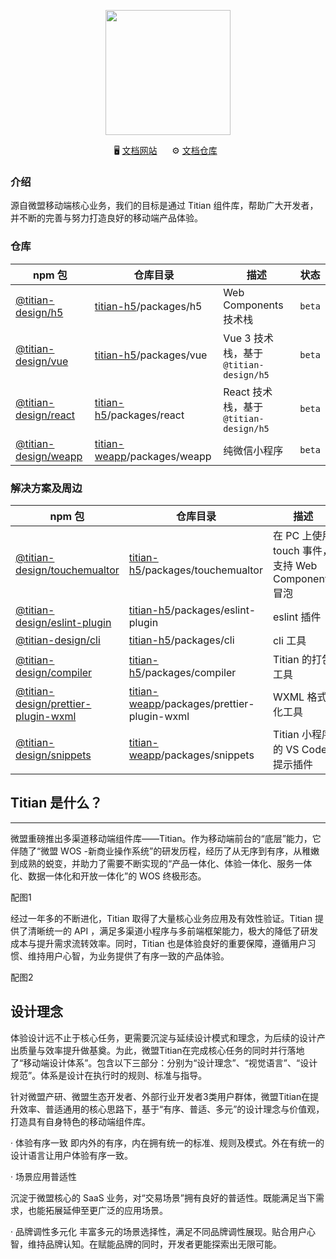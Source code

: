 <p align="center">
<img src="https://cdn2.weimob.com/saas/saas-fe-sirius-orion-node/production/157/titian-logo.png" width="200" />
</p>

<p align="center">
  🖥️&nbsp;<a href="https://titian.design.weimob.com/">文档网站</a>
  &nbsp;&nbsp;&nbsp;&nbsp;
  ⚙️&nbsp;<a href="https://github.com/weimob-tech/titian-h5">文档仓库</a>
  &nbsp;
</p>


### 介绍

源自微盟移动端核心业务，我们的目标是通过 Titian 组件库，帮助广大开发者，并不断的完善与努力打造良好的移动端产品体验。

### 仓库

| npm 包                                                                     | 仓库目录                                                                   | 描述                                   | 状态   |
| -------------------------------------------------------------------------- | -------------------------------------------------------------------------- | -------------------------------------- | ------ |
| [@titian-design/h5](https://www.npmjs.com/package/@titian-design/h5)       | [titian-h5](https://github.com/weimob-tech/titian-h5)/packages/h5          | Web Components 技术栈                  | `beta` |
| [@titian-design/vue](https://www.npmjs.com/package/@titian-design/vue)     | [titian-h5](https://github.com/weimob-tech/titian-h5)/packages/vue         | Vue 3 技术栈，基于 `@titian-design/h5` | `beta` |
| [@titian-design/react](https://www.npmjs.com/package/@titian-design/react) | [titian-h5](https://github.com/weimob-tech/titian-h5)/packages/react       | React 技术栈，基于 `@titian-design/h5` | `beta` |
| [@titian-design/weapp](https://www.npmjs.com/package/@titian-design/weapp) | [titian-weapp](https://github.com/weimob-tech/titian-weapp)/packages/weapp | 纯微信小程序                           | `beta` |

### 解决方案及周边

| npm 包                                                                                                   | 仓库目录                                                                                  | 描述                                              | 状态   |
| -------------------------------------------------------------------------------------------------------- | ----------------------------------------------------------------------------------------- | ------------------------------------------------- | ------ |
| [@titian-design/touchemualtor](https://www.npmjs.com/package/@titian-design/touchemualtor)               | [titian-h5](https://github.com/weimob-tech/titian-h5)/packages/touchemualtor              | 在 PC 上使用 touch 事件，支持 Web Components 冒泡 | `beta` |
| [@titian-design/eslint-plugin](https://www.npmjs.com/package/@titian-design/eslint-plugin)               | [titian-h5](https://github.com/weimob-tech/titian-h5)/packages/eslint-plugin              | eslint 插件                                       | `beta` |
| [@titian-design/cli](https://www.npmjs.com/package/@titian-design/cli)                                   | [titian-h5](https://github.com/weimob-tech/titian-h5)/packages/cli                        | cli 工具                                          | `beta` |
| [@titian-design/compiler](https://www.npmjs.com/package/@titian-design/compiler)                         | [titian-h5](https://github.com/weimob-tech/titian-h5)/packages/compiler                   | Titian 的打包工具                                 | `beta` |
| [@titian-design/prettier-plugin-wxml](https://www.npmjs.com/package/@titian-design/prettier-plugin-wxml) | [titian-weapp](https://github.com/weimob-tech/titian-weapp)/packages/prettier-plugin-wxml | WXML 格式化工具                                   | `beta` |
| [@titian-design/snippets](https://www.npmjs.com/package/@titian-design/snippets)                         | [titian-weapp](https://github.com/weimob-tech/titian-weapp)/packages/snippets             | Titian 小程序的 VS Code 提示插件                  | `beta` |

## Titian 是什么？
---
微盟重磅推出多渠道移动端组件库——Titian。作为移动端前台的“底层”能力，它伴随了“微盟 WOS -新商业操作系统”的研发历程，经历了从无序到有序，从稚嫩到成熟的蜕变，并助力了需要不断实现的“产品一体化、体验一体化、服务一体化、数据一体化和开放一体化”的 WOS 终极形态。

配图1

经过一年多的不断进化，Titian 取得了大量核心业务应用及有效性验证。Titian 提供了清晰统一的 API ，满足多渠道小程序与多前端框架能力，极大的降低了研发成本与提升需求流转效率。同时，Titian 也是体验良好的重要保障，遵循用户习惯、维持用户心智，为业务提供了有序一致的产品体验。

配图2

## 设计理念

体验设计远不止于核心任务，更需要沉淀与延续设计模式和理念，为后续的设计产出质量与效率提升做基奠。为此，微盟Titian在完成核心任务的同时并行落地了“移动端设计体系”。包含以下三部分：分别为“设计理念”、“视觉语言”、“设计规范”。体系是设计在执行时的规则、标准与指导。

针对微盟产研、微盟生态开发者、外部行业开发者3类用户群体，微盟Titian在提升效率、普适通用的核心思路下，基于“有序、普适、多元”的设计理念与价值观，打造具有自身特色的移动端组件库。

· 体验有序一致
即内外的有序，内在拥有统一的标准、规则及模式。外在有统一的设计语言让用户体验有序一致。

· 场景应用普适性

沉淀于微盟核心的 SaaS 业务，对“交易场景”拥有良好的普适性。既能满足当下需求，也能拓展延伸至更广泛的应用场景。

· 品牌调性多元化
丰富多元的场景选择性，满足不同品牌调性展现。贴合用户心智，维持品牌认知。在赋能品牌的同时，开发者更能探索出无限可能。


